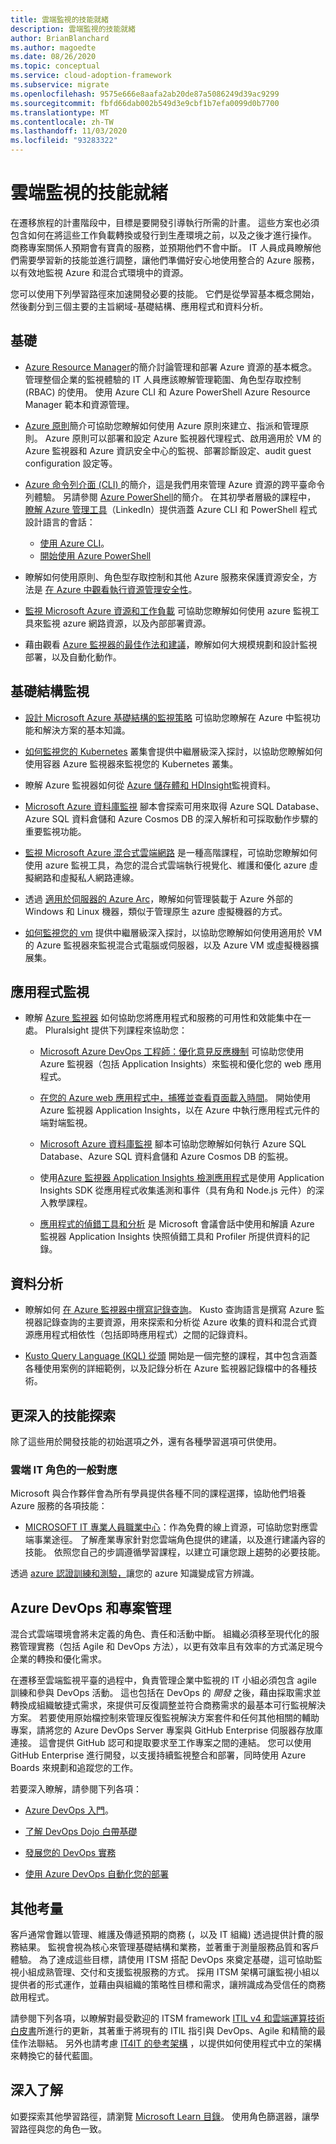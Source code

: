 ```yaml
---
title: 雲端監視的技能就緒
description: 雲端監視的技能就緒
author: BrianBlanchard
ms.author: magoedte
ms.date: 08/26/2020
ms.topic: conceptual
ms.service: cloud-adoption-framework
ms.subservice: migrate
ms.openlocfilehash: 9575e666e8aafa2ab20de87a5086249d39ac9299
ms.sourcegitcommit: fbfd66dab002b549d3e9cbf1b7efa0099d0b7700
ms.translationtype: MT
ms.contentlocale: zh-TW
ms.lasthandoff: 11/03/2020
ms.locfileid: "93283322"
---
```

<!-- cSpell:ignore kusto ITIL -->

# <a name="skills-readiness-for-cloud-monitoring"></a>雲端監視的技能就緒

在遷移旅程的計畫階段中，目標是要開發引導執行所需的計畫。 這些方案也必須包含如何在將這些工作負載轉換或發行到生產環境之前，以及之後才進行操作。 商務專案關係人預期會有寶貴的服務，並預期他們不會中斷。 IT 人員成員瞭解他們需要學習新的技能並進行調整，讓他們準備好安心地使用整合的 Azure 服務，以有效地監視 Azure 和混合式環境中的資源。

您可以使用下列學習路徑來加速開發必要的技能。 它們是從學習基本概念開始，然後劃分到三個主要的主旨網域-基礎結構、應用程式和資料分析。  

## <a name="fundamentals"></a>基礎

- [Azure Resource Manager](/azure/azure-resource-manager/management/overview)的簡介討論管理和部署 Azure 資源的基本概念。 管理整個企業的監視體驗的 IT 人員應該瞭解管理範圍、角色型存取控制 (RBAC) 的使用。 使用 Azure CLI 和 Azure PowerShell Azure Resource Manager 範本和資源管理。

- [Azure 原則](/azure/governance/policy/overview)簡介可協助您瞭解如何使用 Azure 原則來建立、指派和管理原則。 Azure 原則可以部署和設定 Azure 監視器代理程式、啟用適用於 VM 的 Azure 監視器和 Azure 資訊安全中心的監視、部署診斷設定、audit guest configuration 設定等。

- [Azure 命令列介面 (CLI) ](/cli/azure/get-started-with-azure-cli?view=azure-cli-latest)的簡介，這是我們用來管理 Azure 資源的跨平臺命令列體驗。 另請參閱 [Azure PowerShell](/powershell/azure/?view=azps-3.6.1)的簡介。 在其初學者層級的課程中， [瞭解 Azure 管理工具](https://www.linkedin.com/learning/learning-azure-management-tools)（LinkedIn）提供涵蓋 Azure CLI 和 PowerShell 程式設計語言的會話：

  - [使用 Azure CLI](https://www.linkedin.com/learning/learning-azure-management-tools/use-the-azure-cli)。
  - [開始使用 Azure PowerShell](https://www.linkedin.com/learning/learning-azure-management-tools/understand-azure-powershell)

- 瞭解如何使用原則、角色型存取控制和其他 Azure 服務來保護資源安全，方法是 [在 Azure 中觀看執行資源管理安全性](/learn/paths/implement-resource-mgmt-security)。

- [監視 Microsoft Azure 資源和工作負載](https://www.pluralsight.com/courses/microsoft-azure-resources-workloads-monitoring-update) 可協助您瞭解如何使用 azure 監視工具來監視 azure 網路資源，以及內部部署資源。

- 藉由觀看 [Azure 監視器的最佳作法和建議](https://www.youtube.com/watch?v=IWkqqahX_Ck&list=PLLasX02E8BPCDMuesOy2C0_TMFsoZWe_0&index=6)，瞭解如何大規模規劃和設計監視部署，以及自動化動作。

## <a name="infrastructure-monitoring"></a>基礎結構監視

- [設計 Microsoft Azure 基礎結構的監視策略](https://www.pluralsight.com/courses/microsoft-azure-monitoring-strategy-infrastructure-design-update) 可協助您瞭解在 Azure 中監視功能和解決方案的基本知識。

- [如何監視您的 Kubernetes](https://www.youtube.com/watch?time_continue=3&v=RjsNmapggPU&feature=emb_logo) 叢集會提供中繼層級深入探討，以協助您瞭解如何使用容器 Azure 監視器來監視您的 Kubernetes 叢集。

- 瞭解 Azure 監視器如何從 [Azure 儲存體和 HDInsight](https://www.pluralsight.com/courses/microsoft-azure-data-storage-monitoring)監視資料。

- [Microsoft Azure 資料庫監視](https://www.pluralsight.com/courses/microsoft-azure-database-playbook-monitoring) 腳本會探索可用來取得 Azure SQL Database、Azure SQL 資料倉儲和 Azure Cosmos DB 的深入解析和可採取動作步驟的重要監視功能。

- [監視 Microsoft Azure 混合式雲端網路](https://www.pluralsight.com/courses/microsoft-azure-hybrid-cloud-networks-monitoring) 是一種高階課程，可協助您瞭解如何使用 azure 監視工具，為您的混合式雲端執行視覺化、維護和優化 azure 虛擬網路和虛擬私人網路連線。

- 透過 [適用於伺服器的 Azure Arc](/azure/azure-arc/servers/overview)，瞭解如何管理裝載于 Azure 外部的 Windows 和 Linux 機器，類似于管理原生 azure 虛擬機器的方式。

- [如何監視您的 vm](https://www.youtube.com/watch?v=O7scXPrsM_0&list=PLLasX02E8BPCDMuesOy2C0_TMFsoZWe_0&index=6&t=0s) 提供中繼層級深入探討，以協助您瞭解如何使用適用於 VM 的 Azure 監視器來監視混合式電腦或伺服器，以及 Azure VM 或虛擬機器擴展集。

## <a name="application-monitoring"></a>應用程式監視

- 瞭解 [Azure 監視器](/azure/azure-monitor/overview) 如何協助您將應用程式和服務的可用性和效能集中在一處。 Pluralsight 提供下列課程來協助您：

  - [Microsoft Azure DevOps 工程師：優化意見反應機制](https://www.pluralsight.com/courses/microsoft-azure-optimize-feedback-mechanisms) 可協助您使用 Azure 監視器（包括 Application Insights）來監視和優化您的 web 應用程式。

  - [在您的 Azure web 應用程式中，捕獲並查看頁面載入時間](/learn/modules/capture-page-load-times-application-insights/)。 開始使用 Azure 監視器 Application Insights，以在 Azure 中執行應用程式元件的端對端監視。
  
  - [Microsoft Azure 資料庫監視](https://www.pluralsight.com/courses/microsoft-azure-database-playbook-monitoring) 腳本可協助您瞭解如何執行 Azure SQL Database、Azure SQL 資料倉儲和 Azure Cosmos DB 的監視。

  - 使用[Azure 監視器 Application Insights 檢測應用程式](https://app.pluralsight.com/library/courses/microsoft-azure-application-insights-web-application-instrument)是使用 Application Insights SDK 從應用程式收集遙測和事件（具有角和 Node.js 元件）的深入教學課程。

  - [應用程式的偵錯工具和分析](https://www.pluralsight.com/courses/devintersection-azureai-session-31) 是 Microsoft 會議會話中使用和解讀 Azure 監視器 Application Insights 快照偵錯工具和 Profiler 所提供資料的記錄。

## <a name="data-analysis"></a>資料分析

- 瞭解如何 [在 Azure 監視器中撰寫記錄查詢](/learn/modules/analyze-infrastructure-with-azure-monitor-logs/)。 Kusto 查詢語言是撰寫 Azure 監視器記錄查詢的主要資源，用來探索和分析從 Azure 收集的資料和混合式資源應用程式相依性（包括即時應用程式）之間的記錄資料。

- [Kusto Query Language (KQL) 從頭](https://www.pluralsight.com/courses/kusto-query-language-kql-from-scratch) 開始是一個完整的課程，其中包含涵蓋各種使用案例的詳細範例，以及記錄分析在 Azure 監視器記錄檔中的各種技術。

## <a name="deeper-skills-exploration"></a>更深入的技能探索

除了這些用於開發技能的初始選項之外，還有各種學習選項可供使用。

### <a name="typical-mappings-of-cloud-it-roles"></a>雲端 IT 角色的一般對應

Microsoft 與合作夥伴會為所有學員提供各種不同的課程選擇，協助他們培養 Azure 服務的各項技能：

- [MICROSOFT IT 專業人員職業中心](https://www.microsoft.com/itpro)：作為免費的線上資源，可協助您對應雲端事業途徑。 了解產業專家針對您雲端角色提供的建議，以及進行建議內容的技能。 依照您自己的步調遵循學習課程，以建立可讓您跟上趨勢的必要技能。

透過 [azure 認證訓練和測驗，](https://www.microsoft.com/learning/certification-overview.aspx)讓您的 azure 知識變成官方辨識。

## <a name="azure-devops-and-project-management"></a>Azure DevOps 和專案管理

混合式雲端環境會將未定義的角色、責任和活動中斷。 組織必須移至現代化的服務管理實務（包括 Agile 和 DevOps 方法），以更有效率且有效率的方式滿足現今企業的轉換和優化需求。

在遷移至雲端監視平臺的過程中，負責管理企業中監視的 IT 小組必須包含 agile 訓練和參與 DevOps 活動。 這也包括在 DevOps 的 _開發_ 之後，藉由採取需求並轉換成組織敏捷式需求，來提供可反復調整並符合商務需求的最基本可行監視解決方案。 若要使用原始檔控制來管理反復監視解決方案套件和任何其他相關的輔助專案，請將您的 Azure DevOps Server 專案與 GitHub Enterprise 伺服器存放庫連接。 這會提供 GitHub 認可和提取要求至工作專案之間的連結。 您可以使用 GitHub Enterprise 進行開發，以支援持續監視整合和部署，同時使用 Azure Boards 來規劃和追蹤您的工作。

若要深入瞭解，請參閱下列各項：

- [Azure DevOps 入門](/learn/modules/get-started-with-devops)。

- [了解 DevOps Dojo 白帶基礎](/learn/paths/devops-dojo-white-belt-foundation)

- [發展您的 DevOps 實務](/learn/paths/evolve-your-devops-practices)

- [使用 Azure DevOps 自動化您的部署](/learn/paths/automate-deployments-azure-devops)

## <a name="other-considerations"></a>其他考量

客戶通常會難以管理、維護及傳遞預期的商務 (，以及 IT 組織) 透過提供計費的服務結果。 監視會視為核心來管理基礎結構和業務，並著重于測量服務品質和客戶體驗。 為了達成這些目標，請使用 ITSM 搭配 DevOps 來奠定基礎，這可協助監視小組成熟管理、交付和支援監視服務的方式。 採用 ITSM 架構可讓監視小組以提供者的形式運作，並藉由與組織的策略性目標和需求，讓辨識成為受信任的商務啟用程式。

請參閱下列各項，以瞭解對最受歡迎的 ITSM framework [ITIL v4 和雲端運算技術白皮書](https://www.axelos.com/case-studies-and-white-papers/itil-4-and-the-cloud)所進行的更新，其著重于將現有的 ITIL 指引與 DevOps、Agile 和精簡的最佳作法聯結。 另外也請考慮 [IT4IT 的參考架構](https://www.opengroup.org/it4it) ，以提供如何使用程式中立的架構來轉換它的替代藍圖。

## <a name="learn-more"></a>深入了解

如要探索其他學習路徑，請瀏覽 [Microsoft Learn 目錄](/learn/browse)。 使用角色篩選器，讓學習路徑與您的角色一致。
